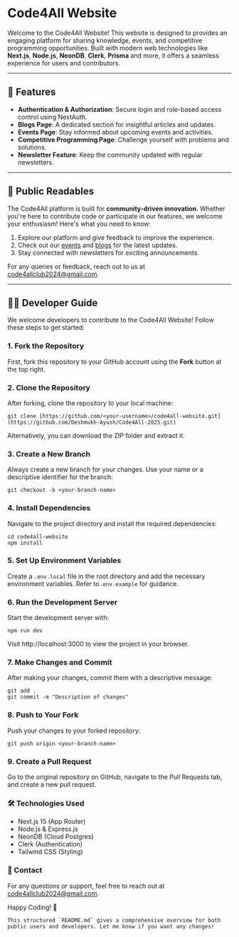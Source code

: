 # Code4All Website

Welcome to the Code4All Website! This website is designed to provides an engaging platform for sharing knowledge, events, and competitive programming opportunities. Built with modern web technologies like **Next.js**, **Node.js**, **NeonDB**, **Clerk**, **Prisma** and more, it offers a seamless experience for users and contributors.

---

## 🚀 Features
- **Authentication & Authorization**: Secure login and role-based access control using NextAuth.
- **Blogs Page**: A dedicated section for insightful articles and updates.
- **Events Page**: Stay informed about upcoming events and activities.
- **Competitive Programming Page**: Challenge yourself with problems and solutions.
- **Newsletter Feature**: Keep the community updated with regular newsletters.

---

## 📜 Public Readables
The Code4All platform is built for **community-driven innovation**. Whether you're here to contribute code or participate in our features, we welcome your enthusiasm! Here's what you need to know: 

1. Explore our platform and give feedback to improve the experience.
2. Check out our [events](#) and [blogs](#) for the latest updates.
3. Stay connected with newsletters for exciting announcements.

For any queries or feedback, reach out to us at [code4allclub2024@gmail.com](mailto:code4allclub2024@gmail.com).

---

## 👨‍💻 Developer Guide

We welcome developers to contribute to the Code4All Website! Follow these steps to get started:

### 1. Fork the Repository
First, fork this repository to your GitHub account using the **Fork** button at the top right.

### 2. Clone the Repository
After forking, clone the repository to your local machine:  

```
git clone [https://github.com/<your-username>/code4all-website.git](https://github.com/Deshmukh-Ayush/Code4All-2025.git)
```

Alternatively, you can download the ZIP folder and extract it.

### 3. Create a New Branch
Always create a new branch for your changes. Use your name or a descriptive identifier for the branch:

```
git checkout -b <your-branch-name>
```

### 4. Install Dependencies
Navigate to the project directory and install the required dependencies:

``` 
cd code4all-website
npm install
```

### 5. Set Up Environment Variables
Create a ```.env.local``` file in the root directory and add the necessary environment variables. Refer to .```env.example``` for guidance.

### 6. Run the Development Server
Start the development server with:

```
npm run dev
```
Visit http://localhost:3000 to view the project in your browser.

### 7. Make Changes and Commit
After making your changes, commit them with a descriptive message:

```
git add .
git commit -m "Description of changes"
```

### 8. Push to Your Fork
Push your changes to your forked repository:
```
git push origin <your-branch-name>
```

### 9. Create a Pull Request
Go to the original repository on GitHub, navigate to the Pull Requests tab, and create a new pull request.


### 🛠️ Technologies Used
- Next.js 15 (App Router)
- Node.js & Express.js
- NeonDB (Cloud Postgres)
- Clerk (Authentication)
- Tailwind CSS (Styling)

### 💌 Contact
For any questions or support, feel free to reach out at code4allclub2024@gmail.com.

Happy Coding! 🎉

```
This structured `README.md` gives a comprehensive overview for both public users and developers. Let me know if you want any changes!
```

